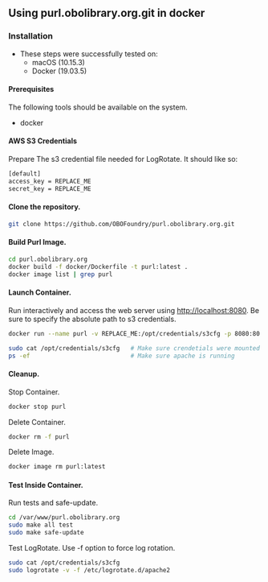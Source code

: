 ## Using purl.obolibrary.org.git in docker

### Installation

- These steps were successfully tested on:
    - macOS (10.15.3)
    - Docker (19.03.5)

#### Prerequisites

The following tools should be available on the system.

- docker

#### AWS S3 Credentials

Prepare The s3 credential file needed for LogRotate. It should like so: 

```sh
[default]
access_key = REPLACE_ME
secret_key = REPLACE_ME
```

#### Clone the repository.

```sh
git clone https://github.com/OBOFoundry/purl.obolibrary.org.git
```

#### Build Purl Image.

```sh
cd purl.obolibrary.org
docker build -f docker/Dockerfile -t purl:latest .
docker image list | grep purl 
```

#### Launch Container.

Run interactively and access the web server using [http://localhost:8080](http://localhost:8080).
Be sure to specify the absolute path to s3 credentials.

```sh
docker run --name purl -v REPLACE_ME:/opt/credentials/s3cfg -p 8080:80 -it purl:latest /bin/bash

sudo cat /opt/credentials/s3cfg   # Make sure crendetials were mounted properly
ps -ef                            # Make sure apache is running
```

#### Cleanup.

Stop Container.

```sh
docker stop purl
```

Delete Container.

```sh
docker rm -f purl
```

Delete Image.

```sh
docker image rm purl:latest
```

#### Test Inside Container.

Run tests and safe-update.

```sh
cd /var/www/purl.obolibrary.org
sudo make all test
sudo make safe-update
```

Test LogRotate. Use -f option to force log rotation.

```sh
sudo cat /opt/credentials/s3cfg
sudo logrotate -v -f /etc/logrotate.d/apache2
```
